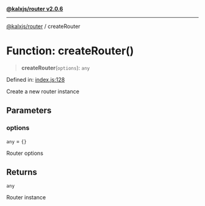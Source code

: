 [**@kalxjs/router v2.0.6**](../README.md)

***

[@kalxjs/router](../README.md) / createRouter

# Function: createRouter()

> **createRouter**(`options`): `any`

Defined in: [index.js:128](https://github.com/Odeneho-Calculus/kalxjs/blob/f4e1448a67739b423dfc857ea0a65824ff7a067a/packages/router/src/index.js#L128)

Create a new router instance

## Parameters

### options

`any` = `{}`

Router options

## Returns

`any`

Router instance
